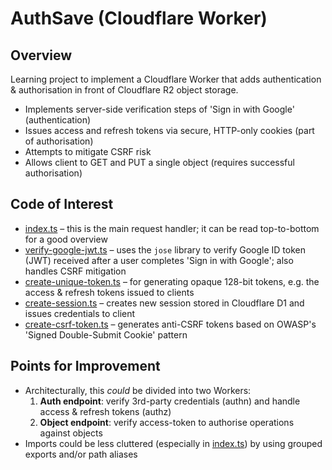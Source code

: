# AuthSave (Cloudflare Worker)

## Overview

Learning project to implement a Cloudflare Worker that adds authentication & authorisation in front of Cloudflare R2 object storage.

- Implements server-side verification steps of 'Sign in with Google' (authentication)
- Issues access and refresh tokens via secure, HTTP-only cookies (part of authorisation)
- Attempts to mitigate CSRF risk
- Allows client to GET and PUT a single object (requires successful authorisation)

## Code of Interest

- [index.ts](/src/index.ts) – this is the main request handler; it can be read top-to-bottom for a good overview
- [verify-google-jwt.ts](/src/verifiers/verify-google-jwt.ts) – uses the `jose` library to verify Google ID token (JWT) received after a user completes 'Sign in with Google'; also handles CSRF mitigation
- [create-unique-token.ts](/src/session/token/create-unique-token.ts) – for generating opaque 128-bit tokens, e.g. the access & refresh tokens issued to clients
- [create-session.ts](/src/session/create-session.ts) – creates new session stored in Cloudflare D1 and issues credentials to client
- [create-csrf-token.ts](src/common/utils/csrf/create-csrf-token.ts) – generates anti-CSRF tokens based on OWASP's 'Signed Double-Submit Cookie' pattern

## Points for Improvement

- Architecturally, this _could_ be divided into two Workers:
  1. **Auth endpoint**: verify 3rd-party credentials (authn) and handle access & refresh tokens (authz)
  2. **Object endpoint**: verify access-token to authorise operations against objects
- Imports could be less cluttered (especially in [index.ts](src/index.ts)) by using grouped exports and/or path aliases
